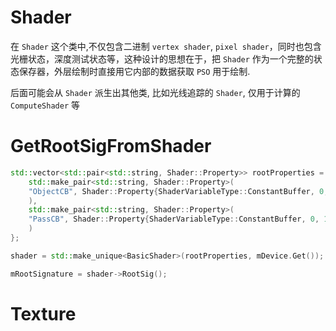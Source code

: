 # Shader

在 `Shader` 这个类中,不仅包含二进制 `vertex shader`, `pixel shader`，同时也包含光栅状态，深度测试状态等，这种设计的思想在于，把 `Shader` 作为一个完整的状态保存器，外层绘制时直接用它内部的数据获取 `PSO` 用于绘制.

后面可能会从 `Shader` 派生出其他类, 比如光线追踪的 `Shader`, 仅用于计算的 `ComputeShader` 等

# GetRootSigFromShader

```cpp
std::vector<std::pair<std::string, Shader::Property>> rootProperties = {
    std::make_pair<std::string, Shader::Property>(
    "ObjectCB", Shader::Property{ShaderVariableType::ConstantBuffer, 0, 0, 1}
    ),
    std::make_pair<std::string, Shader::Property>(
    "PassCB", Shader::Property{ShaderVariableType::ConstantBuffer, 0, 1, 1}
    )
};

shader = std::make_unique<BasicShader>(rootProperties, mDevice.Get());

mRootSignature = shader->RootSig();
```

# Texture

